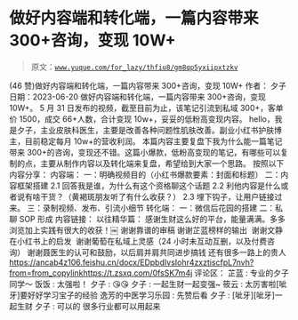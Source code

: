 # 做好内容端和转化端，一篇内容带来 300+咨询，变现 10W+

> 原文：[`www.yuque.com/for_lazy/thfiu8/gm8qp5yxiipxtzkv`](https://www.yuque.com/for_lazy/thfiu8/gm8qp5yxiipxtzkv)

<ne-h2 id="1e5d57ce" data-lake-id="1e5d57ce"><ne-heading-ext><ne-heading-anchor></ne-heading-anchor><ne-heading-fold></ne-heading-fold></ne-heading-ext><ne-heading-content><ne-text id="u1dff38b3">(46 赞)做好内容端和转化端，一篇内容带来 300+咨询，变现 10W+</ne-text></ne-heading-content></ne-h2> <ne-p id="uf9939a4b" data-lake-id="uf9939a4b"><ne-text id="uc372537e">作者： 夕子</ne-text></ne-p> <ne-p id="u824bf9d8" data-lake-id="u824bf9d8"><ne-text id="u5ce340d3">日期：2023-06-20</ne-text></ne-p> <ne-p id="u76d341c1" data-lake-id="u76d341c1"><ne-text id="ua4c3ecc4">做好内容端和转化端，一篇内容带来 300+咨询，变现 10W+。</ne-text></ne-p> <ne-p id="u8e2dd4ed" data-lake-id="u8e2dd4ed"><ne-text id="ua282ee45">5 月 31 日发布的视频，截至目前为止，该笔记引流到私域 300+，客单价 1500，成交 66+人数，合计变现 10w+，妥妥的低粉高变现内容。</ne-text></ne-p> <ne-p id="u90217320" data-lake-id="u90217320"><ne-text id="uc26d6d67">hello，我是夕子，主业皮肤科医生，主要是改善各种问题性肌肤改善。副业小红书护肤博主，目前稳定每月 10w+的营收利润。</ne-text></ne-p> <ne-p id="u97a46040" data-lake-id="u97a46040"><ne-text id="ufc12e79b">本篇内容主要复盘下我为什么能一篇笔记带来 300+的咨询，变现还不错。这篇小爆款，低粉高变现的笔记，有哪些可以复制的点，主要从制作内容以及转化端来复盘，希望给到大家一个思路。</ne-text> <ne-text id="u0e8ba3f3">按照以下内容分享：</ne-text> <ne-text id="uab93f8a2">内容端：</ne-text> <ne-text id="u0416f73f">一：明确视频目的（小红书爆款要素：封面和标题）</ne-text> <ne-text id="u1b0a3770">二：内容框架搭建</ne-text> <ne-text id="u40ab5d36">2.1 回答我是谁，为什么有这个资格聊这个话题</ne-text> <ne-text id="ue85c3ce9">2.2 利他内容是什么或者说有啥干货？（黄褐斑朋友听了有什么收获？）</ne-text> <ne-text id="u677fdc47">2.3 埋下钩子，让用户链接过来。</ne-text> <ne-text id="uaffd79f9">三：录制视频、发布、引流小细节</ne-text> <ne-text id="u36afc4e7">转化端：</ne-text> <ne-text id="uce2ac357">一：微信后花园的搭建</ne-text> <ne-text id="ua85bd402">二：私聊 SOP 形成</ne-text> <ne-text id="u3da4ccd0">内容链接：</ne-text> <ne-text id="ued351d2f">以往精华篇：</ne-text> <ne-text id="u82c7be64">感谢生财这么好的平台，能量满满。多多浏览加上实践有很大的收获！￼</ne-text> <ne-text id="ub2fa814e">谢谢靠谱的审稿 谢谢芷蓝榜样的输出  谢谢文静在小红书上的启发  谢谢葡萄在私域上灵感（24 小时未互动互删，以及付费咨询） 谢谢聂医生的认可和鼓励，以后肩并肩共同进步搞钱 还有很多一路上的贵人</ne-text>[<ne-text id="u17641b76">https://ancab4z106.feishu.cn/docx/EDpbdIvsIohr4zxztiscfpL7nvh?from=from_copylink</ne-text>](https://ancab4z106.feishu.cn/docx/EDpbdIvsIohr4zxztiscfpL7nvh?from=from_copylink)[<ne-text id="u1238f400">https://t.zsxq.com/0fsSK7m4j</ne-text>](https://t.zsxq.com/0fsSK7m4j)</ne-p> <ne-hole id="ubce36786" data-lake-id="ubce36786"><ne-card data-card-name="hr" data-card-type="block" id="O6LDE" data-event-boundary="card"><ne-p id="u63ef2530" data-lake-id="u63ef2530"><ne-text id="u0cf01351">评论区：</ne-text></ne-p> <ne-p id="udd28a69f" data-lake-id="udd28a69f"><ne-text id="u3a5c87a0">芷蓝 : 专业的夕子同学～</ne-text> <ne-text id="uae6bbbce">饭饭 : 太强啦！</ne-text> <ne-text id="u894dea4a">夕子 : 😘😘</ne-text> <ne-text id="u42626a67">夕子 : 一起生财一起变强~</ne-text> <ne-text id="uc1759795">筱云 : 太厉害啦[呲牙]要好好学习宝子的经验</ne-text> <ne-text id="ua285597b">逸芳的中医学习乐园 : 先赞后看</ne-text> <ne-text id="ua0e0ff0f">夕子 : [呲牙][呲牙]一起生财</ne-text> <ne-text id="u90752542">夕子 : 可以的 很多行业都可以用起来</ne-text></ne-p></ne-card></ne-hole>